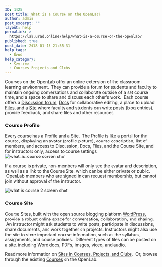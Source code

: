```yaml
---
ID: 1425
post_title: What is a Course on the OpenLab?
author: admin
post_excerpt: ""
layout: help
permalink: >
  https://lab.urad.online/help/what-is-a-course-on-the-openlab/
published: true
post_date: 2018-01-15 21:55:31
help_tags:
  - Úvod
help_category:
  - Courses
  - Courses Projects and Clubs
---
```

Courses on the OpenLab offer an online extension of the classroom-learning environment.  They can provide a forum for students and faculty to maintain ongoing conversations and collaborate outside of a set course time, and a space to share and discuss each other’s work.  Each course offers a <a title="Using “Discussion” forums" href="https://lab.urad.online/blog/help/discussion-forums/">Discussion forum</a>, <a title="Using “Docs”" href="https://lab.urad.online/blog/help/using-docs/">Docs</a> for collaborative editing, a place to upload <a title="Using “Files”" href="https://lab.urad.online/blog/help/using-files/">Files</a>, and a <a title="Who can build a Site?" href="https://lab.urad.online/blog/help/who-can-build-a-site/">Site</a> where faculty and students can write posts (blog entries), provide feedback, and share files and other resources.
<h3><strong>Course Profile</strong></h3>
Every course has a Profile and a Site.  The Profile is like a portal for the course, displaying an avatar (profile picture), course description, list of members, and access to Discussion, Docs, Files, and the Course Site, and for instructors only, access to course settings.

<img class="alignnone wp-image-36175 size-full" src="https://openlab.citytech.cuny.edu/wp-content/uploads/2012/08/what_is_course_1_v2.png" alt="what_is_course screen shot" />

If a course is private, non-members will only see the avatar and description, as well as a link to the Course Site, which can be either private or public.  OpenLab members who are signed in can request membership, but cannot join without approval of the instructor.

<img class="alignnone wp-image-36177 size-full" src="https://openlab.citytech.cuny.edu/wp-content/uploads/2012/08/what_is_course_2_v2.png" alt="what is course 2 screen shot" />
<h3><strong>Course Site</strong></h3>
Course Sites, built with the open source blogging platform <a href="http://wordpress.org/" target="_blank" rel="noopener">WordPress</a>, provide a robust online space for conversation, collaboration, and sharing.  An instructor might ask students to write posts, participate in discussions, share documents, and work together on projects. Instructors might also use the site to store important course information, such as the syllabus, assignments, and course policies.  Different types of files can be posted on a site, including Word docs, PDFs, images, video, and audio.

Read more information on <a href="https://lab.urad.online/blog/help/help-category/sites-on-the-openlab/">Sites in Courses, Projects, and Clubs</a>.  Or, browse through the existing <a href="https://lab.urad.online/courses/">Courses</a> on the OpenLab.
